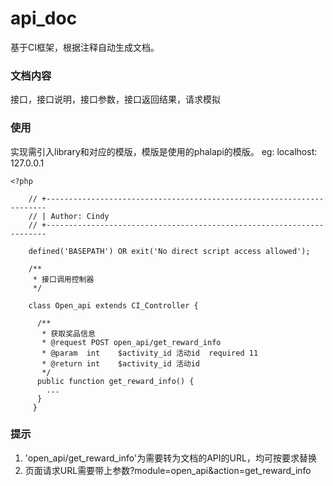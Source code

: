 # api_doc
基于CI框架，根据注释自动生成文档。

### 文档内容
接口，接口说明，接口参数，接口返回结果，请求模拟

### 使用
实现需引入library和对应的模版，模版是使用的phalapi的模版。
eg: localhost: 127.0.0.1

    <?php

        // +----------------------------------------------------------------------
        // | Author: Cindy
        // +----------------------------------------------------------------------

        defined('BASEPATH') OR exit('No direct script access allowed');

        /**
         * 接口调用控制器
         */

        class Open_api extends CI_Controller {

          /**
           * 获取奖品信息
           * @request POST open_api/get_reward_info
           * @param  int    $activity_id 活动id  required 11
           * @return int    $activity_id 活动id
           */
          public function get_reward_info() {
            ...
          }
         }

### 提示
1. 'open_api/get_reward_info'为需要转为文档的API的URL，均可按要求替换
2. 页面请求URL需要带上参数?module=open_api&action=get_reward_info


